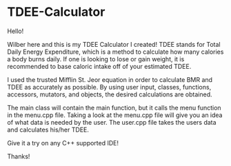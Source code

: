# TDEE-Calculator

Hello!

Wilber here and this is my TDEE Calculator I created!
TDEE stands for Total Daily Energy Expenditure, which is a method to calculate how many calories a body burns daily.
If one is looking to lose or gain weight, it is recommended to base caloric intake off of your estimated TDEE.

I used the trusted Mifflin St. Jeor equation in order to calculate BMR and TDEE as accurately as possible.
By using user input, classes, functions, accessors, mutators, and objects, the desired calculations are obtained.  

The main class will contain the main function, but it calls the menu function in the menu.cpp file.
Taking a look at the menu.cpp file will give you an idea of what data is needed by the user.
The user.cpp file takes the users data and calculates his/her TDEE.

Give it a try on any C++ supported IDE!

Thanks!
